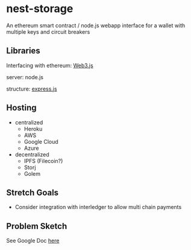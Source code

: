 # nest-storage
An ethereum smart contract / node.js webapp interface for a wallet with multiple keys and circuit breakers

## Libraries

Interfacing with ethereum: [Web3.js](https://github.com/ethereum/web3.js/)

server: node.js

structure: [express.js](https://expressjs.com/)

## Hosting

* centralized
  * Heroku
  * AWS
  * Google Cloud
  * Azure
* decentralized
  * IPFS (Filecoin?)
  * Storj
  * Golem

## Stretch Goals

* Consider integration with interledger to allow multi chain payments

## Problem Sketch

See Google Doc [here](https://docs.google.com/document/d/19iJj_yeZFZUAkpj-uLYf6jnhhN6G0fLBbJUZ3fqpvh4/edit?usp=sharing)
